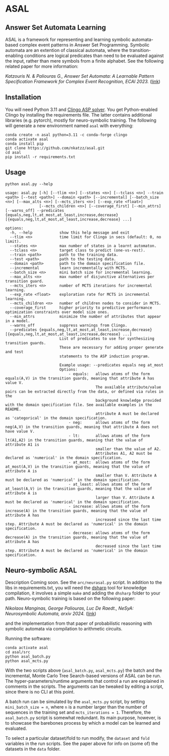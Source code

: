 # ASAL
Answer Set Automata Learning
----------------------------

ASAL is a framework for representing and learning symbolic automata-based complex event patterns in Answer Set Programming. 
Symbolic automata are an extention of classical automata, where the transition-enabling conditions are logical predicates 
than need to be evaluated against the input, rather than mere symbols from a finite alphabet. See the following related paper for more information:

_Katzouris N. & Paliouras G., Answer Set Automata: A Learnable Pattern Specification Framework for Complex Event Recognition, 
ECAI 2023._ ([link](https://cer.iit.demokritos.gr/publications/papers/2023/ecai2023.pdf))

## Installation
You will need Python 3.11 and [Clingo ASP solver](https://potassco.org/clingo). You get Python-enabled Clingo by installing the requirements file.
The latter contains additional libraries (e.g. pytorch), mostly for neuro-symbolic training. The following will generate
a new environment named ```asal``` with everything:

```
conda create -n asal python=3.11 -c conda-forge clingo
conda activate asal
conda install pip
git clone https://github.com/nkatzz/asal.git
cd asal
pip install -r requirements.txt
```

## Usage

```
python asal.py --help

usage: asal.py [-h] [--tlim <n>] [--states <n>] [--tclass <n>] --train <path> [--test <path>] --domain <path> [--incremental] [--batch_size <n>] [--max_alts <n>] [--mcts_iters <n>] [--exp_rate <float>]
               [--mcts_children <n>] [--coverage_first] [--min_attrs] [--warns_off] --predicates {equals,neg,lt,at_most,at_least,increase,decrease} [{equals,neg,lt,at_most,at_least,increase,decrease} ...]

options:
  -h, --help            show this help message and exit
  --tlim <n>            time limit for Clingo in secs (default: 0, no limit).
  --states <n>          max number of states in a learnt automaton.
  --tclass <n>          target class to predict (one-vs-rest).
  --train <path>        path to the training data.
  --test <path>         path to the testing data.
  --domain <path>       path to the domain specification file.
  --incremental         learn incrementally with MCTS.
  --batch_size <n>      mini batch size for incremental learning.
  --max_alts <n>        max number of disjunctive alternatives per transition guard.
  --mcts_iters <n>      number of MCTS iterations for incremental learning.
  --exp_rate <float>    exploration rate for MCTS in incremental learning.
  --mcts_children <n>   number of children nodes to consider in MCTS.
  --coverage_first      higher priority to predictive performance optimization constraints over model size ones.
  --min_attrs           minimize the number of attributes that appear in a model.
  --warns_off           suppress warnings from Clingo.
  --predicates {equals,neg,lt,at_most,at_least,increase,decrease} [{equals,neg,lt,at_most,at_least,increase,decrease} ...]
                        List of predicates to use for synthesizing transition guards. 
                        These are necessary for adding proper generate and test 
                        statements to the ASP induction program. 
                                
                        Example usage: --predicates equals neg at_most        
                        Options: 
                            - equals:   allows atoms of the form equals(A,V) in the transition guards, meaning that attribute A has value V. 
                                        The available attribute/value pairs can be extracted directly from the data, or defined via rules in the 
                                        background knowledge provided with the domain specification file. See available examples in the README.
                                        attribute A must be declared as 'categorical' in the domain specification.   
                            - neg:      allows atoms of the form neg(A,V) in the transition guards, meaning that attribute A does not have value V.
                            - lt:       allows atoms of the form lt(A1,A2) in the transition guards, meaning that the value of attribute A1 is 
                                        smaller than the value of A2. 
                                        Attributes A1, A2 must be declared as 'numerical' in the domain specification.
                            - at_most:  allows atoms of the form at_most(A,V) in the transition guards, meaning that the value of attribute A is 
                                        smaller than V. Attribute A must be declared as 'numerical' in the domain specification.
                            - at_least: allows atoms of the form at_least(A,V) in the transition guards, meaning that the value of attribute A is 
                                        larger than V. Attribute A must be declared as 'numerical' in the domain specification.
                            - increase: allows atoms of the form increase(A) in the transition guards, meaning that the value of attribute A has
                                        increased since the last time step. Attribute A must be declared as 'numerical' in the domain specification.
                            - decrease: allows atoms of the form decrease(A) in the transition guards, meaning that the value of attribute A has
                                        decreased since the last time step. Attribute A must be declared as 'numerical' in the domain specification.
```

## Neuro-symbolic ASAL
Description Coming soon. See the ```arc/neurasal.py``` script. In addition to the libs in requirements.txt, 
you will need the [dsharp](https://github.com/QuMuLab/dsharp)
 tool for knowledge compilation, it involves a simple ```make``` and adding the ```dhsharp``` folder to your path. 
Neuro-symbolic training is based on the following paper:

_Nikolaos Manginas, George Paliouras, Luc De Raedt., NeSyA: Neurosymbolic Automata, arxiv 2024._ ([link](https://arxiv.org/abs/2412.07331))

and the implementation from that paper of probabilistic reasoning with symbolic automata via compilation to arithmetic circuits. 







Running the software:
```
conda activate asal
cd asal/src
python asal_batch.py
python asal_mcts.py
```


With the two scripts above (```asal_batch.py```, ```asal_mcts.py```) the batch and the incremental, Monte Carlo Tree Search-based versions of ASAL can be run. The hyper-parameters/runtime arguments that control a run are explained in comments in the scripts. The arguments can be tweaked by editing a script, since there is no CLI at this point. 

A batch run can be simulated by the ```asal_mcts.py``` script, by setting ```mini_batch_size = n```, where ```n``` is a number larger than the number of sequences in the training set and ```mcts_iterations = 1```. Therefore, the ```asal_batch.py``` script is somewhat redundant. Its main purpose, however, is to showcase the barebones process by which a model can be learned and evaluated. 

To select a particular dataset/fold to run modify, the ```dataset``` and ```fold``` variables in the run scripts. See the paper above for info on (some of) the datasets in the ```data``` folder.

<!---
To use RPNI/EDSM the LearnLib library is required: https://learnlib.de/. Follow the instructions to install the software. Then use the ```to_rpni``` method in ```src/asal/auxils.py``` to convert the input seqs to RPNI format, by providing the path to a train/test file and follow the LearnLib instructions to run the respective methods (rpni/edsm).
--->
